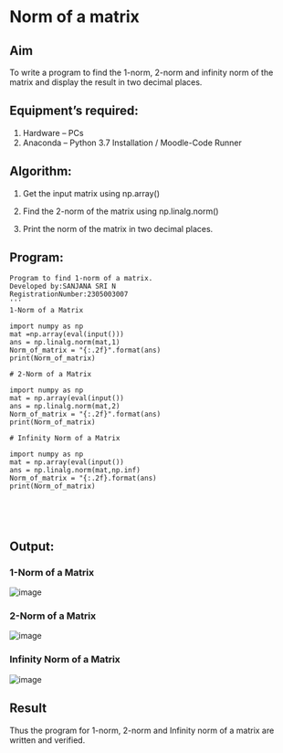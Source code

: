 # Norm of a matrix
## Aim
To write a program to find the 1-norm, 2-norm and infinity norm of the matrix and display the result in two decimal places.
## Equipment’s required:
1.	Hardware – PCs
2.	Anaconda – Python 3.7 Installation / Moodle-Code Runner
## Algorithm:
1. Get the input matrix using np.array()

2. Find the 2-norm of the matrix using np.linalg.norm()

3. Print the norm of the matrix in two decimal places.
## Program:
```
Program to find 1-norm of a matrix.
Developed by:SANJANA SRI N
RegistrationNumber:2305003007
'''
1-Norm of a Matrix

import numpy as np
mat =np.array(eval(input()))
ans = np.linalg.norm(mat,1)
Norm_of_matrix = "{:.2f}".format(ans)
print(Norm_of_matrix)

# 2-Norm of a Matrix

import numpy as np
mat = np.array(eval(input())
ans = np.linalg.norm(mat,2)
Norm_of_matrix = "{:.2f}".format(ans)
print(Norm_of_matrix)

# Infinity Norm of a Matrix

import numpy as np
mat = np.array(eval(input())
ans = np.linalg.norm(mat,np.inf)
Norm_of_matrix = "{:.2f}.format(ans)
print(Norm_of_matrix)





```
## Output:
### 1-Norm of a Matrix
![image](https://github.com/sanjana1605/Norm-of-a-matrix/assets/155608340/3023cd21-a121-439e-b277-79b16a81866e)



### 2-Norm of a Matrix
![image](https://github.com/sanjana1605/Norm-of-a-matrix/assets/155608340/dbf8a326-05c9-4ea2-919c-9d2fd0d3ab36)



### Infinity Norm of a Matrix
![image](https://github.com/sanjana1605/Norm-of-a-matrix/assets/155608340/90bad9ca-6274-4d6f-be81-b091a9ed64d2)


## Result
Thus the program for 1-norm, 2-norm and Infinity norm of a matrix are written and verified.
